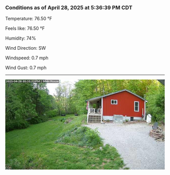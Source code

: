 ### Conditions as of April 28, 2025 at 5:36:39 PM CDT 

Temperature: 76.50 &deg;F

Feels like: 76.50 &deg;F

Humidity: 74%

Wind Direction: SW

Windspeed: 0.7 mph

Wind Gust: 0.7 mph

---

<img src="./images/latest.jpeg"/>

